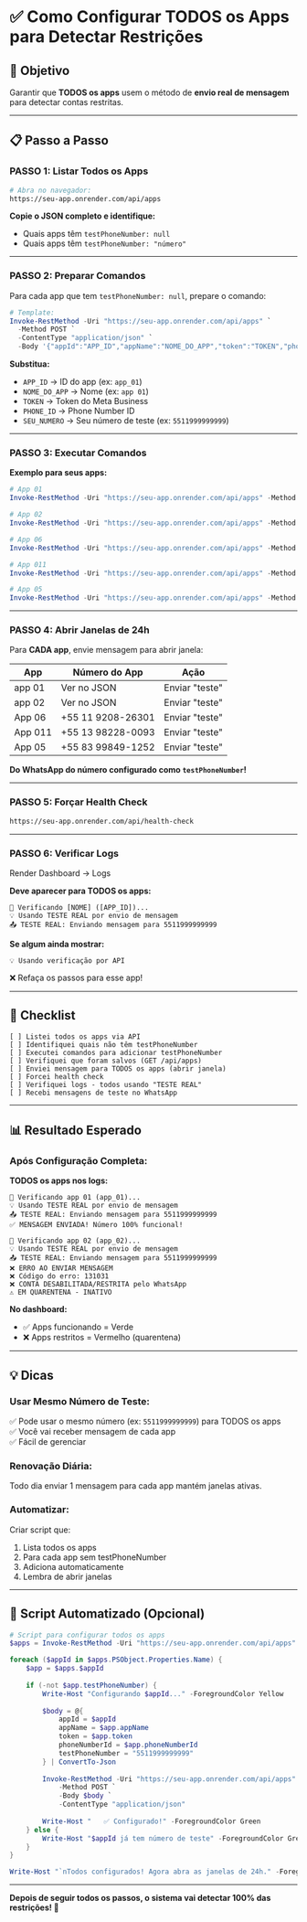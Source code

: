 # ✅ Como Configurar TODOS os Apps para Detectar Restrições

## 🎯 Objetivo

Garantir que **TODOS os apps** usem o método de **envio real de mensagem** para detectar contas restritas.

---

## 📋 Passo a Passo

### **PASSO 1: Listar Todos os Apps**

```bash
# Abra no navegador:
https://seu-app.onrender.com/api/apps
```

**Copie o JSON completo e identifique:**
- Quais apps têm `testPhoneNumber: null`
- Quais apps têm `testPhoneNumber: "número"`

---

### **PASSO 2: Preparar Comandos**

Para cada app que tem `testPhoneNumber: null`, prepare o comando:

```powershell
# Template:
Invoke-RestMethod -Uri "https://seu-app.onrender.com/api/apps" `
  -Method POST `
  -ContentType "application/json" `
  -Body '{"appId":"APP_ID","appName":"NOME_DO_APP","token":"TOKEN","phoneNumberId":"PHONE_ID","testPhoneNumber":"SEU_NUMERO"}'
```

**Substitua:**
- `APP_ID` → ID do app (ex: `app_01`)
- `NOME_DO_APP` → Nome (ex: `app 01`)
- `TOKEN` → Token do Meta Business
- `PHONE_ID` → Phone Number ID
- `SEU_NUMERO` → Seu número de teste (ex: `5511999999999`)

---

### **PASSO 3: Executar Comandos**

**Exemplo para seus apps:**

```powershell
# App 01
Invoke-RestMethod -Uri "https://seu-app.onrender.com/api/apps" -Method POST -ContentType "application/json" -Body '{"appId":"app_01","appName":"app 01","token":"TOKEN_AQUI","phoneNumberId":"PHONE_ID_AQUI","testPhoneNumber":"5511999999999"}'

# App 02
Invoke-RestMethod -Uri "https://seu-app.onrender.com/api/apps" -Method POST -ContentType "application/json" -Body '{"appId":"app_02","appName":"app 02","token":"TOKEN_AQUI","phoneNumberId":"PHONE_ID_AQUI","testPhoneNumber":"5511999999999"}'

# App 06
Invoke-RestMethod -Uri "https://seu-app.onrender.com/api/apps" -Method POST -ContentType "application/json" -Body '{"appId":"app_3","appName":"App 06","token":"TOKEN_AQUI","phoneNumberId":"PHONE_ID_AQUI","testPhoneNumber":"5511999999999"}'

# App 011
Invoke-RestMethod -Uri "https://seu-app.onrender.com/api/apps" -Method POST -ContentType "application/json" -Body '{"appId":"app_11","appName":"App 011","token":"TOKEN_AQUI","phoneNumberId":"PHONE_ID_AQUI","testPhoneNumber":"5511999999999"}'

# App 05
Invoke-RestMethod -Uri "https://seu-app.onrender.com/api/apps" -Method POST -ContentType "application/json" -Body '{"appId":"app_05","appName":"App 05","token":"TOKEN_AQUI","phoneNumberId":"PHONE_ID_AQUI","testPhoneNumber":"5511999999999"}'
```

---

### **PASSO 4: Abrir Janelas de 24h**

Para **CADA app**, envie mensagem para abrir janela:

| App | Número do App | Ação |
|-----|---------------|------|
| app 01 | Ver no JSON | Enviar "teste" |
| app 02 | Ver no JSON | Enviar "teste" |
| App 06 | +55 11 9208-26301 | Enviar "teste" |
| App 011 | +55 13 98228-0093 | Enviar "teste" |
| App 05 | +55 83 99849-1252 | Enviar "teste" |

**Do WhatsApp do número configurado como `testPhoneNumber`!**

---

### **PASSO 5: Forçar Health Check**

```bash
https://seu-app.onrender.com/api/health-check
```

---

### **PASSO 6: Verificar Logs**

Render Dashboard → Logs

**Deve aparecer para TODOS os apps:**
```
📱 Verificando [NOME] ([APP_ID])...
💡 Usando TESTE REAL por envio de mensagem
📤 TESTE REAL: Enviando mensagem para 5511999999999
```

**Se algum ainda mostrar:**
```
💡 Usando verificação por API
```
❌ Refaça os passos para esse app!

---

## 🎯 Checklist

```
[ ] Listei todos os apps via API
[ ] Identifiquei quais não têm testPhoneNumber
[ ] Executei comandos para adicionar testPhoneNumber
[ ] Verifiquei que foram salvos (GET /api/apps)
[ ] Enviei mensagem para TODOS os apps (abrir janela)
[ ] Forcei health check
[ ] Verifiquei logs - todos usando "TESTE REAL"
[ ] Recebi mensagens de teste no WhatsApp
```

---

## 📊 Resultado Esperado

### **Após Configuração Completa:**

**TODOS os apps nos logs:**
```
📱 Verificando app 01 (app_01)...
💡 Usando TESTE REAL por envio de mensagem
📤 TESTE REAL: Enviando mensagem para 5511999999999
✅ MENSAGEM ENVIADA! Número 100% funcional!

📱 Verificando app 02 (app_02)...
💡 Usando TESTE REAL por envio de mensagem
📤 TESTE REAL: Enviando mensagem para 5511999999999
❌ ERRO AO ENVIAR MENSAGEM
❌ Código do erro: 131031
❌ CONTA DESABILITADA/RESTRITA pelo WhatsApp
⚠️ EM QUARENTENA - INATIVO
```

**No dashboard:**
- ✅ Apps funcionando = Verde
- ❌ Apps restritos = Vermelho (quarentena)

---

## 💡 Dicas

### **Usar Mesmo Número de Teste:**
✅ Pode usar o mesmo número (ex: `5511999999999`) para TODOS os apps  
✅ Você vai receber mensagem de cada app  
✅ Fácil de gerenciar  

### **Renovação Diária:**
Todo dia enviar 1 mensagem para cada app mantém janelas ativas.

### **Automatizar:**
Criar script que:
1. Lista todos os apps
2. Para cada app sem testPhoneNumber
3. Adiciona automaticamente
4. Lembra de abrir janelas

---

## 🚀 Script Automatizado (Opcional)

```powershell
# Script para configurar todos os apps
$apps = Invoke-RestMethod -Uri "https://seu-app.onrender.com/api/apps"

foreach ($appId in $apps.PSObject.Properties.Name) {
    $app = $apps.$appId
    
    if (-not $app.testPhoneNumber) {
        Write-Host "Configurando $appId..." -ForegroundColor Yellow
        
        $body = @{
            appId = $appId
            appName = $app.appName
            token = $app.token
            phoneNumberId = $app.phoneNumberId
            testPhoneNumber = "5511999999999"
        } | ConvertTo-Json
        
        Invoke-RestMethod -Uri "https://seu-app.onrender.com/api/apps" `
            -Method POST `
            -Body $body `
            -ContentType "application/json"
        
        Write-Host "   ✅ Configurado!" -ForegroundColor Green
    } else {
        Write-Host "$appId já tem número de teste" -ForegroundColor Green
    }
}

Write-Host "`nTodos configurados! Agora abra as janelas de 24h." -ForegroundColor Cyan
```

---

**Depois de seguir todos os passos, o sistema vai detectar 100% das restrições! 🎯**

